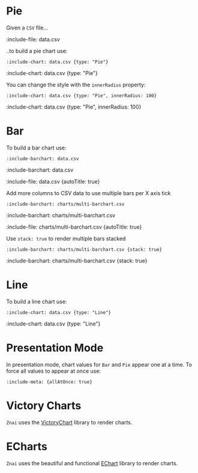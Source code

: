 # Pie

Given a `CSV` file...

:include-file: data.csv

..to build a pie chart use:

    :include-chart: data.csv {type: "Pie"}

:include-chart: data.csv {type: "Pie"}

You can change the style with the `innerRadius` property:

    :include-chart: data.csv {type: "Pie", innerRadius: 100} 

:include-chart: data.csv {type: "Pie", innerRadius: 100}

# Bar

To build a bar chart use:

    :include-barchart: data.csv

:include-barchart: data.csv

:include-file: data.csv {autoTitle: true}

Add more columns to CSV data to use multiple bars per X axis tick

    :include-barchart: charts/multi-barchart.csv

:include-barchart: charts/multi-barchart.csv 

:include-file: charts/multi-barchart.csv {autoTitle: true} 

Use `stack: true` to render multiple bars stacked

    :include-barchart: charts/multi-barchart.csv {stack: true}

:include-barchart: charts/multi-barchart.csv {stack: true}


# Line

To build a line chart use:

    :include-chart: data.csv {type: "Line"}

:include-chart: data.csv {type: "Line"}

# Presentation Mode

In presentation mode, chart values for `Bar` and `Pie` appear one at a time.
To force all values to appear at once use:

    :include-meta: {allAtOnce: true}

# Victory Charts

`Znai` uses the [VictoryChart](https://github.com/FormidableLabs/victory-chart) library to render charts.

# ECharts

`Znai` uses the beautiful and functional [EChart](https://echarts.apache.org/en/index.html) library to render charts.
